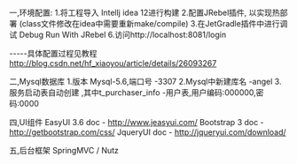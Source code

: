 #
一,环境配置:
    1.将工程导入 Intellj idea 12进行构建
    2.配置JRebel插件, 以实现热部署 (class文件修改在idea中需要重新make/compile)
    3.在JetGradle插件中进行调试 Debug Run With JRebel
	6.访问http://localhost:8081/login

-----具体配置过程见教程 http://blog.csdn.net/hf_xiaoyou/article/details/26093267

二,Mysql数据库
	1.版本 Mysql-5.6,端口号 -3307
	2.Mysql中新建库名 -angel
	3.服务启动表自动创建 ,其中t_purchaser_info -用户表,用户编码:000000,密码:0000

四,UI组件
	EasyUI 3.6 	doc  - http://www.jeasyui.com/
	Bootstrap 3 doc - http://getbootstrap.com/css/
	JqueryUI 	doc	- http://jqueryui.com/download/

五,后台框架
    SpringMVC / Nutz